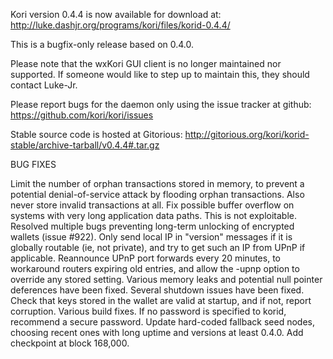 Kori version 0.4.4 is now available for download at:
http://luke.dashjr.org/programs/kori/files/korid-0.4.4/

This is a bugfix-only release based on 0.4.0.

Please note that the wxKori GUI client is no longer maintained nor supported. If someone would like to step up to maintain this, they should contact Luke-Jr.

Please report bugs for the daemon only using the issue tracker at github:
https://github.com/kori/kori/issues

Stable source code is hosted at Gitorious:
http://gitorious.org/kori/korid-stable/archive-tarball/v0.4.4#.tar.gz

BUG FIXES

Limit the number of orphan transactions stored in memory, to prevent a potential denial-of-service attack by flooding orphan transactions. Also never store invalid transactions at all.
Fix possible buffer overflow on systems with very long application data paths. This is not exploitable.
Resolved multiple bugs preventing long-term unlocking of encrypted wallets (issue #922).
Only send local IP in "version" messages if it is globally routable (ie, not private), and try to get such an IP from UPnP if applicable.
Reannounce UPnP port forwards every 20 minutes, to workaround routers expiring old entries, and allow the -upnp option to override any stored setting.
Various memory leaks and potential null pointer deferences have been
fixed.
Several shutdown issues have been fixed.
Check that keys stored in the wallet are valid at startup, and if not,
report corruption.
Various build fixes.
If no password is specified to korid, recommend a secure password.
Update hard-coded fallback seed nodes, choosing recent ones with long uptime and versions at least 0.4.0.
Add checkpoint at block 168,000.

